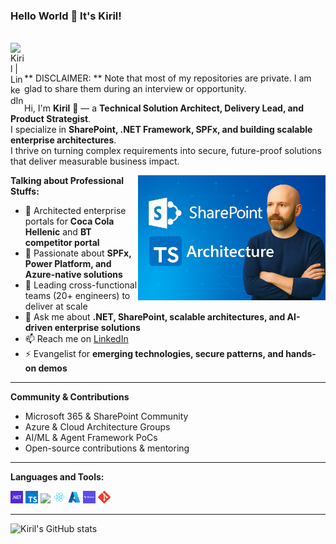 ### Hello World 👋 It's Kiril!  

<br/>

<a href="[[https://www.linkedin.com/in/YOUR-LINKEDIN/](https://www.linkedin.com/in/kirililiev/)](https://www.linkedin.com/in/kirililiev/)">
<img align="left" alt="Kiril | LinkedIn" width="22px" src="https://cdn.jsdelivr.net/npm/simple-icons@v3/icons/linkedin.svg" />
</a>
<br/>
<br/>

** DISCLAIMER: ** Note that most of my repositories are private. I am glad to share them during an interview or opportunity.

Hi, I'm **Kiril** 🙌 — a **Technical Solution Architect, Delivery Lead, and Product Strategist**.  
I specialize in **SharePoint, .NET Framework, SPFx, and building scalable enterprise architectures**.  
I thrive on turning complex requirements into secure, future-proof solutions that deliver measurable business impact.  

<img align="right" alt="GIF" src="https://github.com/Sartor87/Sartor87/blob/main/SharePointArchitect.png" width="300"/>

**Talking about Professional Stuffs:**  
- 🔭 Architected enterprise portals for **Coca Cola Hellenic** and **BT competitor portal**  
- 🌱 Passionate about **SPFx, Power Platform, and Azure-native solutions**  
- 👯 Leading cross-functional teams (20+ engineers) to deliver at scale  
- 💬 Ask me about **.NET, SharePoint, scalable architectures, and AI-driven enterprise solutions**  
- 📫 Reach me on [LinkedIn]([https://www.linkedin.com/in/YOUR-LINKEDIN/](https://www.linkedin.com/in/kirililiev/))  
- ⚡ Evangelist for **emerging technologies, secure patterns, and hands-on demos**  

---

**Community & Contributions**  
- Microsoft 365 & SharePoint Community  
- Azure & Cloud Architecture Groups  
- AI/ML & Agent Framework PoCs  
- Open-source contributions & mentoring  

---

**Languages and Tools:**  

<code><img height="20" src="https://raw.githubusercontent.com/github/explore/master/topics/dotnet/dotnet.png"></code>
<code><img height="20" src="https://raw.githubusercontent.com/github/explore/master/topics/typescript/typescript.png"></code>
<code><img height="20" src="https://avatars.githubusercontent.com/u/19156602?s=200&v=4"></code>
<code><img height="20" src="https://raw.githubusercontent.com/github/explore/master/topics/react/react.png"></code>
<code><img height="20" src="https://raw.githubusercontent.com/github/explore/master/topics/azure/azure.png"></code>
<code><img height="20" src="https://raw.githubusercontent.com/github/explore/master/topics/terraform/terraform.png"></code>
<code><img height="20" src="https://raw.githubusercontent.com/github/explore/master/topics/git/git.png"></code>

---

![Kiril's GitHub stats](https://github-readme-stats.vercel.app/api?username=YOUR-GITHUB-USERNAME&show_icons=true&hide_border=true&theme=radical)
